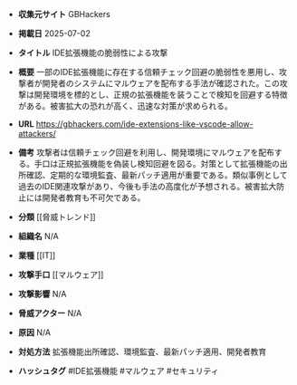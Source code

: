 - **収集元サイト**
GBHackers

- **掲載日**
2025-07-02

- **タイトル**
IDE拡張機能の脆弱性による攻撃

- **概要**
一部のIDE拡張機能に存在する信頼チェック回避の脆弱性を悪用し、攻撃者が開発者のシステムにマルウェアを配布する手法が確認された。この攻撃は開発環境を標的とし、正規の拡張機能を装うことで検知を回避する特徴がある。被害拡大の恐れが高く、迅速な対策が求められる。

- **URL**
https://gbhackers.com/ide-extensions-like-vscode-allow-attackers/

- **備考**
攻撃者は信頼チェック回避を利用し、開発環境にマルウェアを配布する。手口は正規拡張機能を偽装し検知回避を図る。対策として拡張機能の出所確認、定期的な環境監査、最新パッチ適用が重要である。類似事例として過去のIDE関連攻撃があり、今後も手法の高度化が予想される。被害拡大防止には開発者教育も不可欠である。

- **分類**
[[脅威トレンド]]

- **組織名**
N/A

- **業種**
[[IT]]

- **攻撃手口**
[[マルウェア]]

- **攻撃影響**
N/A

- **脅威アクター**
N/A

- **原因**
N/A

- **対処方法**
拡張機能出所確認、環境監査、最新パッチ適用、開発者教育

- **ハッシュタグ**
#IDE拡張機能 #マルウェア #セキュリティ
